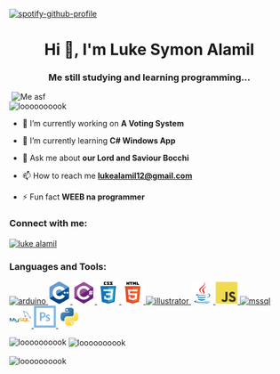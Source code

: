 [![spotify-github-profile](https://spotify-github-profile.vercel.app/api/view?uid=31fy337iarlfnngdeacbwluesih4&cover_image=true&theme=default&show_offline=false&background_color=fd81e6&interchange=false&bar_color=fff700&bar_color_cover=false)](https://github.com/kittinan/spotify-github-profile)


<h1 align="center">Hi 👋, I'm Luke Symon Alamil</h1>
<h3 align="center">Me still studying and learning programming...</h3>

<img align="right" alt="Me asf" width="500" src = "https://media.tenor.com/AfMj1IQE0pMAAAAC/bocchi-the-rock.gif">


<p align="left"> <img src="https://komarev.com/ghpvc/?username=loooooooook&label=Profile%20views&color=0e75b6&style=flat" alt="loooooooook" /> </p>

- 🔭 I’m currently working on **A Voting System**

- 🌱 I’m currently learning **C# Windows App**

- 💬 Ask me about **our Lord and Saviour Bocchi**

- 📫 How to reach me **lukealamil12@gmail.com**

- ⚡ Fun fact **WEEB na programmer**

<h3 align="left">Connect with me:</h3>
<p align="left">
<a href="https://fb.com/luke alamil" target="blank"><img align="center" src="https://raw.githubusercontent.com/rahuldkjain/github-profile-readme-generator/master/src/images/icons/Social/facebook.svg" alt="luke alamil" height="30" width="40" /></a>
</p>

<h3 align="left">Languages and Tools:</h3>
<p align="left"> <a href="https://www.arduino.cc/" target="_blank" rel="noreferrer"> <img src="https://cdn.worldvectorlogo.com/logos/arduino-1.svg" alt="arduino" width="40" height="40"/> </a> <a href="https://www.w3schools.com/cpp/" target="_blank" rel="noreferrer"> <img src="https://raw.githubusercontent.com/devicons/devicon/master/icons/cplusplus/cplusplus-original.svg" alt="cplusplus" width="40" height="40"/> </a> <a href="https://www.w3schools.com/cs/" target="_blank" rel="noreferrer"> <img src="https://raw.githubusercontent.com/devicons/devicon/master/icons/csharp/csharp-original.svg" alt="csharp" width="40" height="40"/> </a> <a href="https://www.w3schools.com/css/" target="_blank" rel="noreferrer"> <img src="https://raw.githubusercontent.com/devicons/devicon/master/icons/css3/css3-original-wordmark.svg" alt="css3" width="40" height="40"/> </a> <a href="https://www.w3.org/html/" target="_blank" rel="noreferrer"> <img src="https://raw.githubusercontent.com/devicons/devicon/master/icons/html5/html5-original-wordmark.svg" alt="html5" width="40" height="40"/> </a> <a href="https://www.adobe.com/in/products/illustrator.html" target="_blank" rel="noreferrer"> <img src="https://www.vectorlogo.zone/logos/adobe_illustrator/adobe_illustrator-icon.svg" alt="illustrator" width="40" height="40"/> </a> <a href="https://www.java.com" target="_blank" rel="noreferrer"> <img src="https://raw.githubusercontent.com/devicons/devicon/master/icons/java/java-original.svg" alt="java" width="40" height="40"/> </a> <a href="https://developer.mozilla.org/en-US/docs/Web/JavaScript" target="_blank" rel="noreferrer"> <img src="https://raw.githubusercontent.com/devicons/devicon/master/icons/javascript/javascript-original.svg" alt="javascript" width="40" height="40"/> </a> <a href="https://www.microsoft.com/en-us/sql-server" target="_blank" rel="noreferrer"> <img src="https://www.svgrepo.com/show/303229/microsoft-sql-server-logo.svg" alt="mssql" width="40" height="40"/> </a> <a href="https://www.mysql.com/" target="_blank" rel="noreferrer"> <img src="https://raw.githubusercontent.com/devicons/devicon/master/icons/mysql/mysql-original-wordmark.svg" alt="mysql" width="40" height="40"/> </a> <a href="https://www.photoshop.com/en" target="_blank" rel="noreferrer"> <img src="https://raw.githubusercontent.com/devicons/devicon/master/icons/photoshop/photoshop-line.svg" alt="photoshop" width="40" height="40"/> </a> <a href="https://www.python.org" target="_blank" rel="noreferrer"> <img src="https://raw.githubusercontent.com/devicons/devicon/master/icons/python/python-original.svg" alt="python" width="40" height="40"/> </a> </p>

<p><img align="left" src="https://github-readme-stats.vercel.app/api/top-langs?username=loooooooook&show_icons=true&locale=en&layout=compact" alt="loooooooook" /></p>

<p>&nbsp;<img align="center" src="https://github-readme-stats.vercel.app/api?username=loooooooook&show_icons=true&locale=en" alt="loooooooook" /></p>

<p><img align="center" src="https://github-readme-streak-stats.herokuapp.com/?user=loooooooook&" alt="loooooooook" /></p>
